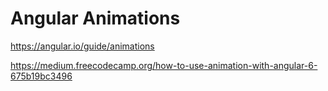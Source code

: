 # Angular Animations

https://angular.io/guide/animations

https://medium.freecodecamp.org/how-to-use-animation-with-angular-6-675b19bc3496
